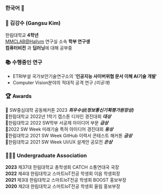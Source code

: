 ### 한국어 👋

### 👨 김강수 (Gangsu Kim)
한림대학교 **4학년**  
[MMCLAB@Hallym](https://sites.google.com/view/juhouhallym/home) 연구실 소속 **학부 연구생**  
**컴퓨터비전** 과 **딥러닝**에 대해 공부중

### 📚 수행중인 연구
 - ETRI부설 국가보안기술연구소의 '**인공지능 사이버위협 문서 이해 AI기술 개발**'
 - Computer Vision분야의 적대적 공격 연구 *(미공개)*

### 🏆 Awards
🥈 SW중심대학 공동해커톤 2023 ***최우수상(정보통신기획평가원장상)***  
🥇한림대학교 2022년 1학기 캡스톤 디자인 경진대회 ***대상***  
🥇한림대학교 2022 SW학부 서공제 아이디어 부문 ***금상***  
🥉2022 SW Week 미래기술 특허 아이디어 경진대회 ***동상***  
🥇한림대학교 2021 SW Week GitHub 이력서 콘테스트 해커톤 ***금상***  
🥈한림대학교 2021 SW Week UI/UX 설계안 공모전 ***은상***  

### 🧑‍🤝‍🧑 Undergraduate Association
**2023** 제37대 한림대학교 총학생회 CATCH 소통연대국 국장  
**2022** 제4대 한림대학교 스마트IoT전공 학생회 이음 학생회장  
**2021** 제3대 한림대학교 스마트IoT전공 학생회 BOOST 홍보부장  
**2020** 제2대 한림대학교 스마트IoT전공 학생회 울림 홍보부장  
